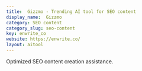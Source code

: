 ```yaml
---
title:  Gizzmo - Trending AI tool for SEO content
display_name:  Gizzmo
category: SEO content
category_slug: seo-content
key: enwrite_co
website: https://enwrite.co/
layout: aitool
---
```


Optimized SEO content creation assistance.
